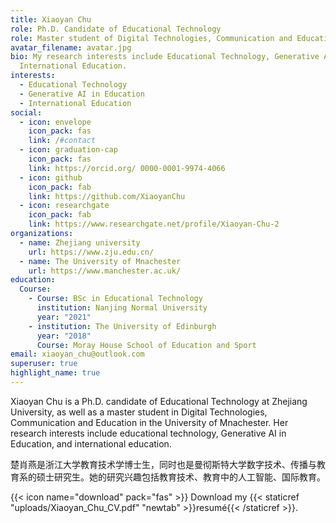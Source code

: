 ```yaml
---
title: Xiaoyan Chu
role: Ph.D. Candidate of Educational Technology
role: Master student of Digital Technologies, Communication and Education
avatar_filename: avatar.jpg
bio: My research interests include Educational Technology, Generative AI in Education, 
  International Education.
interests:
  - Educational Technology
  - Generative AI in Education
  - International Education
social:
  - icon: envelope
    icon_pack: fas
    link: /#contact
  - icon: graduation-cap
    icon_pack: fas
    link: https://orcid.org/ 0000-0001-9974-4066
  - icon: github
    icon_pack: fab
    link: https://github.com/XiaoyanChu
  - icon: researchgate
    icon_pack: fab
    link: https://www.researchgate.net/profile/Xiaoyan-Chu-2
organizations:
  - name: Zhejiang university
    url: https://www.zju.edu.cn/
  - name: The University of Mnachester
    url: https://www.manchester.ac.uk/
education:
  Course:
    - Course: BSc in Educational Technology
      institution: Nanjing Normal University
      year: "2021"
    - institution: The University of Edinburgh
      year: "2018"
      Course: Moray House School of Education and Sport
email: xiaoyan_chu@outlook.com
superuser: true
highlight_name: true
---
```

Xiaoyan Chu is a Ph.D. candidate of Educational Technology at Zhejiang University, as well as a master student in Digital Technologies, Communication and Education in the University of Mnachester. Her research interests include educational technology, Generative AI in Education, and international education.

楚肖燕是浙江大学教育技术学博士生，同时也是曼彻斯特大学数字技术、传播与教育系的硕士研究生。她的研究兴趣包括教育技术、教育中的人工智能、国际教育。

{{< icon name="download" pack="fas" >}} Download my {{< staticref "uploads/Xiaoyan_Chu_CV.pdf" "newtab" >}}resumé{{< /staticref >}}.
